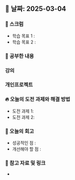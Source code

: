 ## 📅 날짜: 2025-03-04

### 💬 스크럼
- 학습 목표 1 : 
- 학습 목표 2 :
  
### 📒 공부한 내용
### 강의

### 개인프로젝트

### 🔥 오늘의 도전 과제와 해결 방법
- 도전 과제 1: 
- 도전 과제 2:
  
### 💭 오늘의 회고
- 성공적인 점 : 
- 개선해야 할 점 : 
  
### 📁 참고 자료 및 링크
- 
